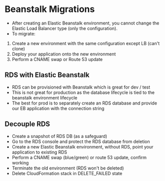 # Beanstalk Migrations

- After creating an Elastic Beanstalk environment, you cannot change the Elastic Load Balancer type (only the configuration).
- To migrate:
1. Create a new environment with the same configuration except LB (can't clone)
2. Deploy your application onto the new environment
3. Perform a CNAME swap or Route 53 update

## RDS with Elastic Beanstalk

- RDS can be provisioned with Beanstalk which is great for dev / test
- This is not great for production as the database lifecycle is tied to the beanstalk environment lifecycle
- The best for prod is to separately create an RDS database and provide our EB application with the connection string

## Decouple RDS

- Create a snapshot of RDS DB (as a safeguard)
- Go to the RDS console and protect the RDS database from deletion
- Create a new Elastic Beanstalk environment, without RDS, point your application to existing RDS
- Perform a CNAME swap (blue/green) or route 53 update, confirm working
- Terminate the old environment (RDS won't be deleted)
- Delete CloudFormation stack in DELETE_FAILED state